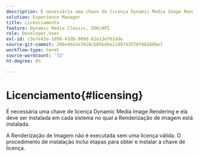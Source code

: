 ```yaml
---
description: É necessária uma chave de licença Dynamic Media Image Rendering e ela deve ser instalada em cada sistema no qual a Renderização de imagem está instalada.
solution: Experience Manager
title: Licenciamento
feature: Dynamic Media Classic, SDK/API
role: Developer,User
exl-id: c5e7e43a-1d98-43d6-909d-62e13e761dde
source-git-commit: 206e4643e3926cb85b4be2189743578f88180be7
workflow-type: tm+mt
source-wordcount: '72'
ht-degree: 0%

---
```


# Licenciamento{#licensing}

É necessária uma chave de licença Dynamic Media Image Rendering e ela deve ser instalada em cada sistema no qual a Renderização de imagem está instalada.

A Renderização de Imagem não é executada sem uma licença válida. O procedimento de instalação inclui etapas para obter e instalar a chave de licença.
